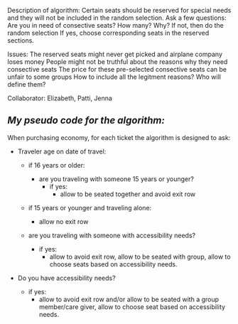 Description of algorithm:
Certain seats should be reserved for special needs and they will not be included in the random selection. 
Ask a few questions: Are you in need of consective seats? How many? Why?
If not, then do the random selection
If yes, choose corresponding seats in the reserved sections.


Issues: 
The reserved seats might never get picked and airplane company loses money
People might not be truthful about the reasons why they need consective seats
The price for these pre-selected consective seats can be unfair to some groups
How to include all the legitment reasons? Who will define them?


Collaborator: Elizabeth, Patti, Jenna
## ***My pseudo code for the algorithm:***

When purchasing economy, for each ticket the algorithm is designed to ask:
+ Traveler age on date of travel:
  
  + if 16 years or older:
    + are you traveling with someone 15 years or younger?
      + if yes:
        + allow to be seated together and avoid exit row
  + if 15 years or younger and traveling alone:
    +  allow no exit row
          
  + are you traveling with someone with accessibility needs?
      + if yes:
        + allow to avoid exit row, allow to be seated with group, allow to choose seats based on accessibility needs. 
    
+ Do you have accessibility needs?
  + if yes:
    + allow to avoid exit row and/or allow to be seated with a group member/care giver, allow to choose seat based on accessibility needs.